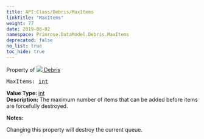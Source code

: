 ```yaml
---
title: API:Class/Debris/MaxItems
linkTitle: "MaxItems"
weight: 77
date: 2019-08-02
namespace: Primrose.DataModel.Debris.MaxItems
deprecated: false
no_list: true
toc_hide: true
---
```

Property of <a href="/docs/api-reference/Class/Debris"><img src="/icons/silk/fragment.png"/>&nbsp;Debris</a>
<pre class="method-declaration">
MaxItems: <a class="type" href="/docs/api-reference/System/Primitives#int32">int</a></pre>
<b>Value Type: </b>
<a class="type" href="/docs/api-reference/System/Primitives#int32">int</a>
<br/>
<b>Description: </b>
The maximum number of items that can be added before items are forcefully destroyed.

<b>Notes: </b>
<p class="remarks">
Changing this property will destroy the current queue.
</p>
